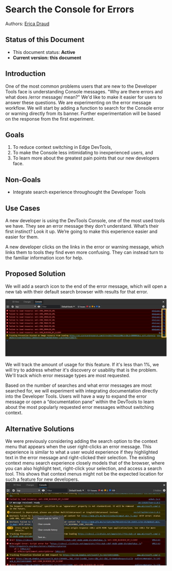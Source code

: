 # Search the Console for Errors

Authors: [Erica Draud](https://github.com/erdraud)

## Status of this Document
* This document status: **Active**
* **Current version: this document**
    
## Introduction

One of the most common problems users that are new to the Developer Tools face is understanding Console messages. "Why are there errors and what does /error message/ mean?" We'd like to make it easier for users to answer these questions. We are experimenting on the error message workflow. We will start by adding a function to search for the Console error or warning directly from its banner. Further experimentation will be based on the response from the first experiment.

## Goals

1. To reduce context switching in Edge DevTools,
2. To make the Console less intimidating to inexperienced users, and 
3. To learn more about the greatest pain points that our new developers face. 

## Non-Goals

* Integrate search experience throughought the Developer Tools

## Use Cases

A new developer is using the DevTools Console, one of the most used tools we have. They see an error message they don’t understand. What’s their first instinct? Look it up. We’re going to make this experience easier and easier for them.

A new developer clicks on the links in the error or warning message, which links them to tools they find even more confusing. They can instead turn to the familiar information icon for help.

## Proposed Solution

We will add a search icon to the end of the error message, which will open a new tab with their default search browser with results for that error. 

![Search error information icon](search-console.jpg) 

We will track the amount of usage for this feature. If it's less than 1%, we will try to address whether it's discovery or usability that is the problem. We'll track which error message types are most requested.

Based on the number of searches and what error messages are most searched for, we will experiment with integrating documentation directly into the Developer Tools. Users will have a way to expand the error message or open a “documentation pane” within the DevTools to learn about the most popularly requested error messages without switching context. 


## Alternative Solutions

We were previously considering adding the search option to the context menu that appears when the user right-clicks an error message. This experience is similar to what a user would experience if they highlighted text in the error message and right-clicked their selection. The existing context menu search experience closely models that of the browser, where you can also highlight text, right-click your selection, and access a search tool. This shows that context menus might not be the expected location for such a feature for new developers.
![Search from right-click context menu](prev-search-error.jpg) 
